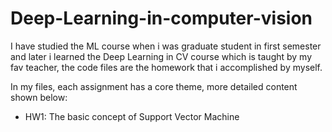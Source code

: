 # Deep-Learning-in-computer-vision
I have studied the ML course when i was graduate student in first semester and later i learned the Deep Learning in CV course which is taught by my fav teacher, the code files are the homework that i accomplished by myself.

In my files, each assignment has a core theme, more detailed content shown below:
- HW1: The basic concept of Support Vector Machine
